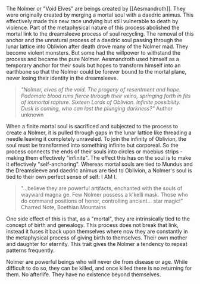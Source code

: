 The Nolmer or "Void Elves" are beings created by [[Aesmandroth]]. They were originally created by merging a mortal soul with a daedric animus. This effectively made this new race undying but still vulnerable to death by violence. Part of the metaphysical nature of this process abolished the mortal link to the dreamsleeve process of soul recycling. The removal of this anchor and the unnatural process of a daedric soul passing through the lunar lattice into Oblivion after death drove many of the Nolmer mad. They become violent monsters. But some had the willpower to withstand the process and became the pure Nolmer. Aesmandroth used himself as a temporary anchor for their souls but hopes to transform himself into an earthbone so that the Nolmer could be forever bound to the mortal plane, never losing their identity in the dreamsleeve.

> *"Nolmer, elves of the void. The progeny of resentment and hope. Padomaic blood runs fierce through their veins, springing forth in fits of immortal rapture. Sixteen Lords of Oblivion. Infinite possibility. Dusk is coming, who can last the plunging darkness?"* Author unknown

When a finite mortal soul is sacrificed and subjected to the process to create a Nolmer, it is pulled through gaps in the lunar lattice like threading a needle leaving it completely unraveled. To join the infinity of Oblivion, the soul must be transformed into something infinite but corporeal. So the process connects the ends of their souls into circles or moebius strips - making them effectively "infinite". The effect this has on the soul is to make it effectively "self-anchoring". Whereas mortal souls are tied to Mundus and the Dreamsleeve and daedric animus are tied to Oblivion, a Nolmer's soul is tied to their own perfect sense of self: I AM I.

> "...believe they are powerful artifacts, enchanted with the souls of wayward magna ge. Few Nolmer possess a k'kelli mask. Those who do command positions of honor, controlling ancient... star magic!" Charred Note, Boethian Mountains

One side effect of this is that, as a "mortal", they are intrinsically tied to the concept of birth and genealogy. This process does not break that link, instead it fuses it back upon themselves where now they are constantly in the metaphysical process of giving birth to themselves. Their own mother and daughter for eternity. This trait gives the Nolmer a tendency to repeat patterns frequently.

Nolmer are powerful beings who will never die from disease or age. While difficult to do so, they can be killed, and once killed there is no returning for them. No afterlife. They have no existence beyond themselves.